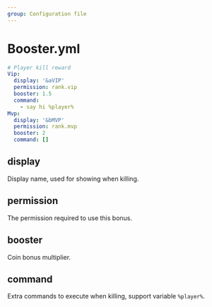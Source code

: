 ```yaml
---
group: Configuration file
---
```


# Booster.yml

```yaml
# Player kill reward
Vip:
  display: '&aVIP'
  permission: rank.vip
  booster: 1.5
  command:
    - say hi %player%
Mvp:
  display: '&bMVP'
  permission: rank.mvp
  booster: 2
  command: []
```

## display

Display name, used for showing when killing.

## permission

The permission required to use this bonus.

## booster

Coin bonus multiplier.

## command

Extra commands to execute when killing, support variable `%player%`.
